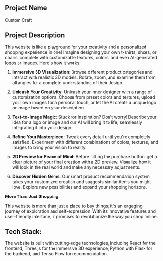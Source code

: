 ## Project Name

Custom Craft

## Project Description

This website is like a playground for your creativity and a personalized shopping experience in one! Imagine designing your own t-shirts, shoes, or chairs, complete with customizable textures, colors, and even AI-generated logos or images. Here's how it works:

1. **Immersive 3D Visualization**: Browse different product categories and interact with realistic 3D models. Rotate, zoom, and examine them from all angles for a complete understanding of their design.

2. **Unleash Your Creativity**: Unleash your inner designer with a range of customization options. Choose from preset colors and textures, upload your own images for a personal touch, or let the AI create a unique logo or image based on your description.

3. **Text-to-Image Magic**: Stuck for inspiration? Don't worry! Describe your idea for a logo or image and our AI will bring it to life, seamlessly integrating it into your design.

4. **Refine Your Masterpiece**: Tweak every detail until you're completely satisfied. Experiment with different combinations of colors, textures, and images to bring your vision to reality.

5. **2D Preview for Peace of Mind**: Before hitting the purchase button, get a clear picture of your final creation with a 2D preview. Visualize how it will look in the real world and make any necessary adjustments.

6. **Discover Hidden Gems**: Our smart product recommendation system takes your customized creation and suggests similar items you might love. Explore new possibilities and expand your shopping horizons.

**More Than Just Shopping**:

This website is more than just a place to buy things; it's an engaging journey of exploration and self-expression. With its innovative features and user-friendly interface, it promises to revolutionize the way you shop online.

## Tech Stack:

The website is built with cutting-edge technologies, including React for the frontend, Three.js for the immersive 3D experience, Python with Flask for the backend, and TensorFlow for recommendation.
